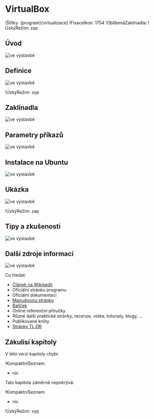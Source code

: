 <!--

Linux Kniha kouzel, kapitola VirtualBox
Copyright (c) 2019, 2020 Singularis <singularis@volny.cz>

Toto dílo je dílem svobodné kultury; můžete ho šířit a modifikovat pod
podmínkami licence Creative Commons Attribution-ShareAlike 4.0 International
vydané neziskovou organizací Creative Commons. Text licence je přiložený
k tomuto projektu nebo ho můžete najít na webové adrese:

https://creativecommons.org/licenses/by-sa/4.0/

-->
<!--
Poznámky:

⊨
-->

# VirtualBox

!Štítky: {program}{virtualizace}
!FixaceIkon: 1754
!OblíbenáZaklínadla:
!ÚzkýRežim: zap

## Úvod
<!--
- Vymezte, co je předmětem této kapitoly.
- Obecně popište základní principy, na kterých fungují používané nástroje.
- Uveďte, co kapitola nepokrývá, ačkoliv by to čtenář mohl očekávat.
-->
![ve výstavbě](../obrázky/ve-výstavbě.png)

## Definice
<!--
- Uveďte výčet specifických pojmů pro použití v této kapitole a tyto pojmy definujte co nejprecizněji.
-->
![ve výstavbě](../obrázky/ve-výstavbě.png)

!ÚzkýRežim: vyp

## Zaklínadla
<!--
- Rozdělte na podsekce a naplňte „zaklínadly“.
-->
![ve výstavbě](../obrázky/ve-výstavbě.png)

## Parametry příkazů
<!--
- Pokud zaklínadla nepředstavují kompletní příkazy, v této sekci musíte popsat, jak z nich kompletní příkazy sestavit.
- Jinak by zde měl být přehled nejužitečnějších parametrů používaných nástrojů.
-->
![ve výstavbě](../obrázky/ve-výstavbě.png)

## Instalace na Ubuntu
<!--
- Jako zaklínadlo bez titulku uveďte příkazy (popř. i akce) nutné k instalaci a zprovoznění všech nástrojů požadovaných kterýmkoliv zaklínadlem uvedeným v kapitole. Po provedení těchto činností musí být nástroje plně zkonfigurované a připravené k práci.
- Ve výčtu balíčků k instalaci vycházejte z minimální instalace Ubuntu.
-->
![ve výstavbě](../obrázky/ve-výstavbě.png)

## Ukázka
<!--
- Tuto sekci ponechávat jen v kapitolách, kde dává smysl.
- Zdrojový kód, konfigurační soubor nebo interakce s programem, a to v úplnosti – ukázka musí být natolik úplná, aby ji v této podobě šlo spustit, ale současně natolik stručná, aby se vešla na jednu stranu A5.
- Snažte se v ukázce ilustrovat co nejvíc zaklínadel z této kapitoly.
-->
![ve výstavbě](../obrázky/ve-výstavbě.png)

!ÚzkýRežim: zap

## Tipy a zkušenosti
<!--
- Do odrážek uveďte konkrétní zkušenosti, které jste při práci s nástrojem získali; zejména případy, kdy vás chování programu překvapilo nebo očekáváte, že by mohlo překvapit začátečníky.
- Popište typické chyby nových uživatelů a jak se jim vyhnout.
- Buďte co nejstručnější; neodbíhejte k popisování čehokoliv vedlejšího, co je dost možné, že už čtenář zná.
-->
![ve výstavbě](../obrázky/ve-výstavbě.png)

## Další zdroje informací
<!--
- Uveďte, které informační zdroje jsou pro začátečníka nejlepší k získání rychlé a obsáhlé nápovědy. Typicky jsou to manuálové stránky, vestavěná nápověda programu nebo webové zdroje. Můžete uvést i přímé odkazy.
- V seznamu uveďte další webové zdroje, knihy apod.
- Pokud je vestavěná dokumentace programů (typicky v adresáři /usr/share/doc) užitečná, zmiňte ji také.
- Poznámka: Protože se tato sekce tiskne v úzkém režimu, zaklínadla smíte uvádět pouze bez titulku a bez poznámek pod čarou!
-->
![ve výstavbě](../obrázky/ve-výstavbě.png)

Co hledat:

* [Článek na Wikipedii](https://cs.wikipedia.org/wiki/Hlavn%C3%AD_strana)
* Oficiální stránku programu
* Oficiální dokumentaci
* [Manuálovou stránku](http://manpages.ubuntu.com/)
* [Balíček](https://packages.ubuntu.com/)
* Online referenční příručky
* Různé další praktické stránky, recenze, videa, tutorialy, blogy, ...
* Publikované knihy
* [Stránky TL;DR](https://github.com/tldr-pages/tldr/tree/master/pages/common)

## Zákulisí kapitoly
<!--
- Doplňte, pokud víte. Udržujte aktuální.
-->

V této verzi kapitoly chybí:

!KompaktníSeznam:
* nic

Tato kapitola záměrně nepokrývá:

!KompaktníSeznam:
* nic

!ÚzkýRežim: vyp
